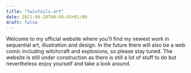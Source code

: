 ```yaml
---
title: "twintails.art"
date: 2021-04-20T00:49:43+01:00
draft: false
---
```


Welcome to my official website where you’ll find my newest work in sequential art, illustration and design. In the future there will also be a web comic including witchcraft and explosions, so please stay tuned. The website is still under construction as there is still a lot of stuff to do but nevertheless enjoy yourself and take a look around.
